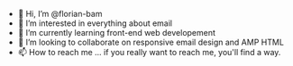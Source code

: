 - 👋 Hi, I’m @florian-bam
- 👀 I’m interested in everything about email
- 🌱 I’m currently learning front-end web developement
- 💞️ I’m looking to collaborate on responsive email design and AMP HTML
- 📫 How to reach me ... if you really want to reach me, you'll find a way.

<!---
florian-bam/florian-bam is a ✨ special ✨ repository because its `README.md` (this file) appears on your GitHub profile.
You can click the Preview link to take a look at your changes.
--->
